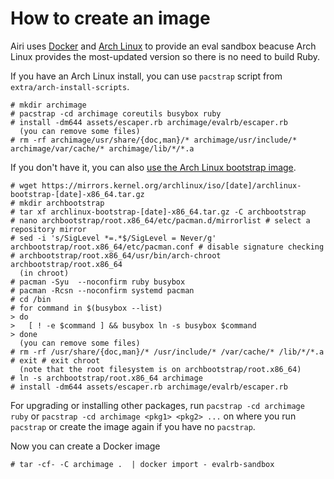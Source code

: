 How to create an image
======================

Airi uses [Docker](https://www.docker.com) and [Arch Linux](https://www.archlinux.org) to provide an eval sandbox beacuse Arch Linux provides the most-updated version so there is no need to build Ruby.

If you have an Arch Linux install, you can use `pacstrap` script from `extra/arch-install-scripts`.

    # mkdir archimage
    # pacstrap -cd archimage coreutils busybox ruby
    # install -dm644 assets/escaper.rb archimage/evalrb/escaper.rb
      (you can remove some files)
    # rm -rf archimage/usr/share/{doc,man}/* archimage/usr/include/* archimage/var/cache/* archimage/lib/*/*.a


If you don't have it, you can also [use the Arch Linux bootstrap image](https://wiki.archlinux.org/index.php/Install_from_existing_Linux#Method_1:_Using_the_Bootstrap_Image_.28recommended.29).

    # wget https://mirrors.kernel.org/archlinux/iso/[date]/archlinux-bootstrap-[date]-x86_64.tar.gz
    # mkdir archbootstrap
    # tar xf archlinux-bootstrap-[date]-x86_64.tar.gz -C archbootstrap
    # nano archbootstrap/root.x86_64/etc/pacman.d/mirrorlist # select a repository mirror
    # sed -i 's/SigLevel *=.*$/SigLevel = Never/g' archbootstrap/root.x86_64/etc/pacman.conf # disable signature checking
    # archbootstrap/root.x86_64/usr/bin/arch-chroot archbootstrap/root.x86_64
      (in chroot)
    # pacman -Syu  --noconfirm ruby busybox
    # pacman -Rcsn --noconfirm systemd pacman
    # cd /bin
    # for command in $(busybox --list)
    > do
    >   [ ! -e $command ] && busybox ln -s busybox $command
    > done
      (you can remove some files)
    # rm -rf /usr/share/{doc,man}/* /usr/include/* /var/cache/* /lib/*/*.a
    # exit # exit chroot
      (note that the root filesystem is on archbootstrap/root.x86_64)
    # ln -s archbootstrap/root.x86_64 archimage
    # install -dm644 assets/escaper.rb archimage/evalrb/escaper.rb

For upgrading or installing other packages, run `pacstrap -cd archimage ruby` or `pacstrap -cd archimage <pkg1> <pkg2> ...` on where you run `pacstrap` or create the image again if you have no `pacstrap`.

Now you can create a Docker image

    # tar -cf- -C archimage .  | docker import - evalrb-sandbox



